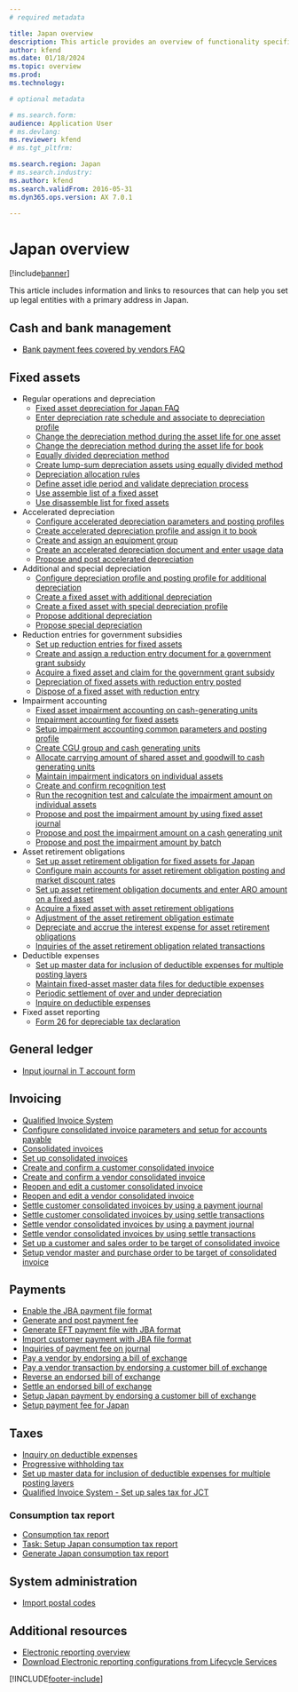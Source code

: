 ```yaml
---
# required metadata

title: Japan overview
description: This article provides an overview of functionality specific to Japan.
author: kfend
ms.date: 01/18/2024
ms.topic: overview
ms.prod: 
ms.technology: 

# optional metadata

# ms.search.form:
audience: Application User
# ms.devlang: 
ms.reviewer: kfend
# ms.tgt_pltfrm: 

ms.search.region: Japan
# ms.search.industry: 
ms.author: kfend
ms.search.validFrom: 2016-05-31
ms.dyn365.ops.version: AX 7.0.1

---
```


# Japan overview

[!include[banner](../../includes/banner.md)]

This article includes information and links to resources that can help you set up legal entities with a primary address in Japan.

## Cash and bank management

- [Bank payment fees covered by vendors FAQ](apac-jpn-bank-payment-fees-vendors.md)

## Fixed assets

- Regular operations and depreciation
  - [Fixed asset depreciation for Japan FAQ](apac-jpn-fixed-asset-depreciation.md)
  - [Enter depreciation rate schedule and associate to depreciation profile](enter-depreciation-rate-schedule.md)
  - [Change the depreciation method during the asset life for one asset](change-depreciation-method-during-asset-life-one-asset.md)
  - [Change the depreciation method during the asset life for book](change-depreciation-method-during-asset-life-book.md)
  - [Equally divided depreciation method](apac-jpn-equally-divided-depreciation-method.md)
  - [Create lump-sum depreciation assets using equally divided method](create-lump-sum-depreciation-assets-equally-divided-method.md)
  - [Depreciation allocation rules](apac-jpn-allocation-rules-fixed-assets.md)
  - [Define asset idle period and validate depreciation process](define-asset-idle-period-validate-depreciation-process.md)
  - [Use assemble list of a fixed asset](use-assemble-list-fixed-asset.md)
  - [Use disassemble list for fixed assets](use-disassemble-list-fixed-assets.md)
- Accelerated depreciation
  - [Configure accelerated depreciation parameters and posting profiles](accelerated-depreciation-posting-profiles.md)
  - [Create accelerated depreciation profile and assign it to book](create-accelerated-depreciation-profile-assign-it-book.md)
  - [Create and assign an equipment group](create-assign-equipment-group.md)
  - [Create an accelerated depreciation document and enter usage data](create-accelerated-depreciation-document-enter-usage-data.md)
  - [Propose and post accelerated depreciation](propose-post-accelerated-depreciation.md)
- Additional and special depreciation
  - [Configure depreciation profile and posting profile for additional depreciation](configure-depreciation-profile-posting.md)
  - [Create a fixed asset with additional depreciation](create-fixed-asset-additional-depreciation.md)
  - [Create a fixed asset with special depreciation profile](create-fixed-asset-special-depreciation-profile.md)
  - [Propose additional depreciation](propose-additional-depreciation.md)
  - [Propose special depreciation](propose-special-depreciation.md)
- Reduction entries for government subsidies
  - [Set up reduction entries for fixed assets](apac-jpn-reduction-entry-fixed-assets.md)
  - [Create and assign a reduction entry document for a government grant subsidy](create-assign-reduction-document.md)
  - [Acquire a fixed asset and claim for the government grant subsidy](acquire-fixed-asset-claim-government-grant-subsidy.md)
  - [Depreciation of fixed assets with reduction entry posted](depreciation-fixed-assets-reduction-entry-posted.md)
  - [Dispose of a fixed asset with reduction entry](dispose-fixed-asset-reduction-entry.md)
- Impairment accounting
  - [Fixed asset impairment accounting on cash-generating units](apac-jpn-impairment-accounting-cash-generating-unit.md)
  - [Impairment accounting for fixed assets](apac-jpn-impairment-accounting-fixed-assets.md)
  - [Setup impairment accounting common parameters and posting profile](impairment-accounting.md)
  - [Create CGU group and cash generating units](create-cgu-group-cash-generating-units.md)
  - [Allocate carrying amount of shared asset and goodwill to cash generating units](allocate-carrying-amount.md)
  - [Maintain impairment indicators on individual assets](maintain-impairment-indicators-individual-assets.md)
  - [Create and confirm recognition test](create-confirm-recognition-test.md)
  - [Run the recognition test and calculate the impairment amount on individual assets](run-recognition-test-calculate.md)
  - [Propose and post the impairment amount by using fixed asset journal](propose-post-impairment-amount-fixed-asset-journal.md)
  - [Propose and post the impairment amount on a cash generating unit](propose-post-impairment-amount-cash-generating-unit.md)
  - [Propose and post the impairment amount by batch](propose-post-impairment-amount-batch.md)
- Asset retirement obligations
  - [Set up asset retirement obligation for fixed assets for Japan](apac-jpn-asset-retirement-obligation-fixed-assets.md)
  - [Configure main accounts for asset retirement obligation posting and market discount rates](configure-main-accounts-asset-retirement.md)
  - [Set up asset retirement obligation documents and enter ARO amount on a fixed asset](set-up-asset-retirement-obligation.md)
  - [Acquire a fixed asset with asset retirement obligations](acquire-fixed-asset-asset-retirement-obligations.md)
  - [Adjustment of the asset retirement obligation estimate](adjustment-asset-retirement-obligation-estimate.md)
  - [Depreciate and accrue the interest expense for asset retirement obligations](depreciate-accrue-interest-expense.md)
  - [Inquiries of the asset retirement obligation related transactions](inquiries-asset-retirement-obligation.md)
- Deductible expenses
  - [Set up master data for inclusion of deductible expenses for multiple posting layers](set-up-master-data-inclusion.md)
  - [Maintain fixed-asset master data files for deductible expenses](maintain-fixed-asset-master-data-files-deductible-expenses.md)
  - [Periodic settlement of over and under depreciation](periodic-settlement-over-under-depreciation.md)
  - [Inquire on deductible expenses](inquiry-deductible-expenses.md)
- Fixed asset reporting
  - [Form 26 for depreciable tax declaration](jp-00027-form-26-depreciable-tax-declaration.md)

## General ledger

- [Input journal in T account form](jp-00005-input-journal-t-account-form-japan.md)

## Invoicing

- [Qualified Invoice System](apac-jpn-qualified-invoice-system.md)
- [Configure consolidated invoice parameters and setup for accounts payable](consolidated-invoice-parameters-setup-accounts-payable.md)
- [Consolidated invoices](apac-jpn-consolidate-invoices.md)
- [Set up consolidated invoices](set-up-consolidated-invoices.md)
- [Create and confirm a customer consolidated invoice](create-confirm-customer-consolidated-invoice.md)
- [Create and confirm a vendor consolidated invoice](create-confirm-vendor-consolidated-invoice.md)
- [Reopen and edit a customer consolidated invoice](reopen-edit-customer-consolidated-invoice.md)
- [Reopen and edit a vendor consolidated invoice](reopen-edit-vendor-consolidated-invoice.md)
- [Settle customer consolidated invoices by using a payment journal](settle-customer-consolidated-invoices-payment-journal.md)
- [Settle customer consolidated invoices by using settle transactions](settle-customer-consolidated-invoices-settle-transactions.md)
- [Settle vendor consolidated invoices by using a payment journal](settle-vendor-consolidated-invoices-payment-journal.md)
- [Settle vendor consolidated invoices by using settle transactions](settle-vendor-consolidated-invoices-settle-transactions.md)
- [Set up a customer and sales order to be target of consolidated invoice](set-up-customer-sales-order-target-consolidated-invoice.md)
- [Setup vendor master and purchase order to be target of consolidated invoice](vendor-master-po.md)

## Payments

- [Enable the JBA payment file format](jba-payment-file-format.md)
- [Generate and post payment fee](post-payment-fee.md)
- [Generate EFT payment file with JBA format](eft-payment-file-jba-format.md)
- [Import customer payment with JBA file format](import-customer-payment-jba-file-format.md)
- [Inquiries of payment fee on journal](inquiries-payment-fee-journal.md)
- [Pay a vendor by endorsing a bill of exchange](apac-jpn-endorse-bill-of-exchange.md)
- [Pay a vendor transaction by endorsing a customer bill of exchange](pay-vendor-transaction.md)
- [Reverse an endorsed bill of exchange](reverse-endorsed-bill-exchange.md)
- [Settle an endorsed bill of exchange](settle-endorsed-bill-exchange.md)
- [Setup Japan payment by endorsing a customer bill of exchange](setup-japan-payment-endorsing-customer-bill-exchange.md)
- [Setup payment fee for Japan](setup-payment-fee-japan.md)

## Taxes

- [Inquiry on deductible expenses](inquiry-deductible-expenses.md)
- [Progressive withholding tax](apac-jpn-progressive-withholding-tax-calculation.md)
- [Set up master data for inclusion of deductible expenses for multiple posting layers](set-up-master-data-inclusion.md)
- [Qualified Invoice System - Set up sales tax for JCT](apac-jpn-qualified-invoice-system.md#set-up-sales-tax-for-jct)

### Consumption tax report

- [Consumption tax report](apac-jpn-consumption-tax-report.md)
- [Task: Setup Japan consumption tax report](setup-japan-consumption-tax-report.md)
- [Generate Japan consumption tax report](japan-consumption-tax-report.md)

## System administration

- [Import postal codes](apac-jpn-import-postal-codes.md) 

## Additional resources

- [Electronic reporting overview](../../../fin-ops-core/dev-itpro/analytics/general-electronic-reporting.md)
- [Download Electronic reporting configurations from Lifecycle Services](../../../fin-ops-core/dev-itpro/analytics/download-electronic-reporting-configuration-lcs.md)

[!INCLUDE[footer-include](../../../includes/footer-banner.md)]
